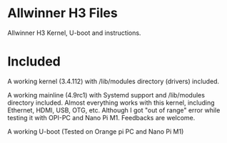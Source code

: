# Allwinner H3 Files
Allwinner H3 Kernel, U-boot and instructions.

# Included
A working kernel (3.4.112) with /lib/modules directory (drivers) included.

A working mainline (4.9rc1) with Systemd support and /lib/modules directory included. Almost everything works with this kernel, including Ethernet, HDMI, USB, OTG, etc. Although I got "out of range" error while testing it with OPI-PC and Nano Pi M1. 
Feedbacks are welcome.

A working U-boot (Tested on Orange pi PC and Nano Pi M1)
